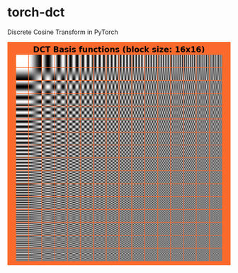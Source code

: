 # torch-dct
Discrete Cosine Transform in PyTorch

![DCT Basis Functions](./assets/figures/dct_basis_functions_block_size_16.png)
